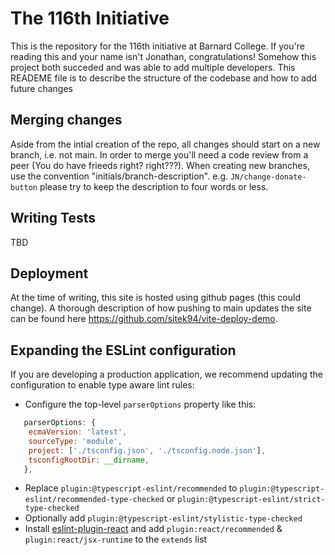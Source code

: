 # The 116th Initiative

This is the repository for the 116th initiative at Barnard College. If you're reading this and your name isn't Jonathan, congratulations! Somehow this project both succeded and was able to add multiple developers.
This READEME file is to describe the structure of the codebase and how to add future changes

## Merging changes

Aside from the intial creation of the repo, all changes should start on a new branch, i.e. not main. In order to merge you'll need a code review from a peer (You do have frieeds right? right???). 
When creating new branches, use the convention "initials/branch-description". 
e.g.
```JN/change-donate-button```
please try to keep the description to four words or less.

## Writing Tests

TBD

## Deployment

At the time of writing, this site is hosted using github pages (this could change). A thorough description of how pushing to main updates the site can be found here https://github.com/sitek94/vite-deploy-demo.

## Expanding the ESLint configuration

If you are developing a production application, we recommend updating the configuration to enable type aware lint rules:

- Configure the top-level `parserOptions` property like this:

```js
   parserOptions: {
    ecmaVersion: 'latest',
    sourceType: 'module',
    project: ['./tsconfig.json', './tsconfig.node.json'],
    tsconfigRootDir: __dirname,
   },
```

- Replace `plugin:@typescript-eslint/recommended` to `plugin:@typescript-eslint/recommended-type-checked` or `plugin:@typescript-eslint/strict-type-checked`
- Optionally add `plugin:@typescript-eslint/stylistic-type-checked`
- Install [eslint-plugin-react](https://github.com/jsx-eslint/eslint-plugin-react) and add `plugin:react/recommended` & `plugin:react/jsx-runtime` to the `extends` list

